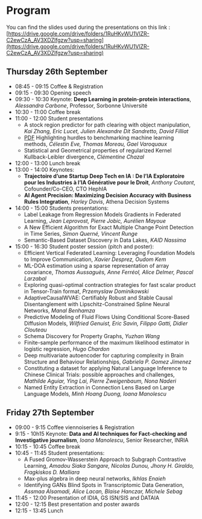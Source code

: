 # Program

You can find the slides used during the presentations on this link : [https://drive.google.com/drive/folders/1RuHKvWU1VlZR-C2ewCzA_AV3XDZlfgzw?usp=sharing](https://drive.google.com/drive/folders/1RuHKvWU1VlZR-C2ewCzA_AV3XDZlfgzw?usp=sharing)

## Thursday 26th September
* 08:45 - 09:15 Coffee & Registration
* 09:15 - 09:30 Opening speech
* 09:30 - 10:30 Keynote: **Deep Learning in protein-protein interactions**, *Alessandra Carbone*, Professor, Sorbonne Université
* 10:30 - 11:00 Coffee break
* 11:00 - 12:00 Student presentations
    * A stock region predictor for path clearing with object manipulation, *Kai Zhang, Eric Lucet, Julien Alexandre Dit Sandretto, David Filliat*
    * [PDF](https://zoechevallier1.github.io/jdse-2024/Articles/Submission_19.pdf) Highlighting hurdles to benchmarking machine learning methods, *Célestin Eve, Thomas Moreau, Gael Varoquaux*
    * Statistical and Geometrical properties of regularized Kernel Kullback-Leibler divergence, *Clémentine Chazal*
* 12:00 - 13:00 Lunch break
* 13:00 - 14:00 Keynotes:
    * **Trajectoire d’une Startup Deep Tech en IA : De l’IA Exploratoire pour les Industries à l’IA Générative pour le Droit**, *Anthony Coutant*, Cofounder/Co-CEO, CTO HephIA
    * **AI Agent Precision: Maximizing Decision Accuracy with Business Rules Integration**, *Harley Davis*, Athena Decision Systems
* 14:00 - 15:00 Students presentations:
    * Label Leakage from Regression Models Gradients in Federated Learning, *Jean Leprovost, Pierre Jobic, Aurélien Mayoue*
    * A New Efficient Algorithm for Exact Multiple Change Point Detection in Time Series, *Simon Querné, Vincent Runge*
    * Semantic-Based Dataset Discovery in Data Lakes, *KAID Nassima*
* 15:00 - 16:30 Student poster session (pitch and poster):
    * Efficient Vertical Federated Learning: Leveraging Foundation Models to Improve Communication, *Xavier Desprez, Oudom Kem*
    * ML-DOA estimation using a sparse representation of array covariance, *Thomas Aussaguès, Anne Ferréol, Alice Delmer, Pascal Larzabal*
    * Exploring quasi-optimal contraction strategies for fast scalar product in Tensor-Train format, *Przemyslaw Dominikowski*
    * AdaptiveCausalWVAE: Certifiably Robust and Stable Causal Disentanglement with Lipschitz-Constrained Spline Neural Networks, *Manal Benhamza*
    * Predictive Modeling of Fluid Flows Using Conditional Score-Based Diffusion Models, *Wilfried Genuist, Eric Savin, Filippo Gatti, Didier Clouteau*
    * Schema Discovery for Property Graphs, *Yuzhan Wang*
    * Finite-sample performance of the maximum likelihood estimator in logistic regression, *Hugo Chardon*
    * Deep multivariate autoencoder for capturing complexity in Brain Structure and Behaviour Relationships, *Gabriela P. Gomez Jimenez*
    * Constituting a dataset for applying Natural Language Inference to Chinese Clinical Trials: possible approaches and challenges, *Mathilde Aguiar, Ying Lai, Pierre Zweigenbaum, Nona Naderi*
    * Named Entity Extraction in Connection Lens Based on Large Language Models, *Minh Hoang Duong, Ioana Manolescu*


## Friday 27th September
* 09:00 - 9:15 Coffee viennoiseries & Registration
* 9:15 - 10h15 Keynote: **Data and AI techniques for Fact-checking and Investigative journalism**, *Ioana Manolescu*, Senior Researcher, INRIA
* 10:15 - 10:45 Coffee break
* 10:45 - 11:45 Student presentations:
    * A Fused Gromov-Wasserstein Approach to Subgraph Contrastive Learning, *Amadou Siaka Sangare, Nicolas Dunou, Jhony H. Giraldo, Fragkiskos D. Malliara*
    * Max-plus algebra in deep neural networks, *Ikhlas Enaieh*
    * Identifying GANs Blind Spots in Transcriptomic Data Generation, *Assmaa Alsamadi, Alice Lacan, Blaise Hanczar, Michele Sebag*
* 11:45 - 12:00 Presentation of IDIA, GS ISN/SIS and DATAIA
* 12:00 - 12:15 Best presentation and poster awards
* 12:15 - 13:45 Lunch
